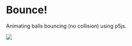 # Bounce!
Animating balls bouncing (no collision) using p5js. 

<img src="media/bouncingAnimation"/>